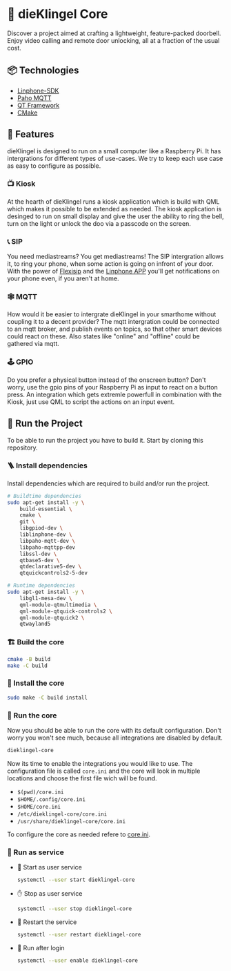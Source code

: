 # 🔔 dieKlingel Core

Discover a project aimed at crafting a lightweight, feature-packed doorbell.
Enjoy video calling and remote door unlocking, all at a fraction of the usual
cost.

## 📦 Technologies

- [Linphone-SDK](https://gitlab.linphone.org/BC/public/linphone-sdk)
- [Paho MQTT](https://github.com/eclipse/paho.mqtt.cpp)
- [QT Framework](https://doc.qt.io/qt-5/)
- [CMake](https://cmake.org)

## 🦄 Features

dieKlingel is designed to run on a small computer like a  Raspberry Pi. It has
intergrations for different types of use-cases. We try to keep each use case as
easy to configure as possible.

### 📺 Kiosk

At the hearth of dieKlingel runs a kiosk application which is build with QML
which makes it possible to be extended as needed. The kiosk application is
desinged to run on small display and give the user the ability to ring the
bell, turn on the light or unlock the doo via a passcode on the screen.

### 📞 SIP

You need mediastreams? You get mediastreams! The SIP intergration allows it, to
ring your phone, when some action is going on infront of your door. With the
power of [Flexisip](https://www.linphone.org/technical-corner/flexisip) and the
[Linphone APP](https://www.linphone.org) you'll get notifications on your phone
even, if you aren't at home.

### 🕸️ MQTT

How would it be easier to intergrate dieKlingel in your smarthome without
coupling it to a decent provider? The mqtt intergration could be connected to
an mqtt broker, and publish events on topics, so that other smart devices could
react on these. Also states like "online" and "offline" could be gathered via
mqtt.

### 🕹️ GPIO

Do you prefer a physical button instead of the onscreen button? Don't worry,
use the gpio pins of your Raspberry Pi as input to react on a button press. An
integration which gets extremle powerfull in combination with the Kiosk, just
use QML to script the actions on an input event.

## 🚦 Run the Project

To be able to run the project you have to build it. Start by cloning this repository.

### 🪜 Install dependencies

Install dependencies which are required to build and/or run the project.

```sh
# Buildtime dependencies
sudo apt-get install -y \
    build-essential \
    cmake \
    git \
    libgpiod-dev \
    liblinphone-dev \
    libpaho-mqtt-dev \
    libpaho-mqttpp-dev
    libssl-dev \
    qtbase5-dev \
    qtdeclarative5-dev \
    qtquickcontrols2-5-dev

# Runtime dependencies
sudo apt-get install -y \
    libgl1-mesa-dev \
    qml-module-qtmultimedia \
    qml-module-qtquick-controls2 \
    qml-module-qtquick2 \
    qtwayland5
```

### 🏗️ Build the core

```sh
cmake -B build
make -C build
```

### 🔧 Install the core

```sh
sudo make -C build install
```

### 🚂 Run the core

Now you should be able to run the core with its default configuration. Don't worry you won't see much, because all integrations are disabled by default.

```sh
dieklingel-core
```

Now its time to enable the integrations you would like to use. The configuration file is called `core.ini` and the core will look in multiple locations and choose the first file wich will be found.

- `$(pwd)/core.ini`
- `$HOME/.config/core.ini`
- `$HOME/core.ini`
- `/etc/dieklingel-core/core.ini`
- `/usr/share/dieklingel-core/core.ini`

To configure the core as needed refere to [core.ini](/service/app/core.ini.in).

### 🚅 Run as service

- 🚀 Start as user service
    
    ```sh
    systemctl --user start dieklingel-core
    ```

- ✋ Stop as user service
    
    ```sh
    systemctl --user stop dieklingel-core
    ```

- 🔄 Restart the service
    
    ```sh
    systemctl --user restart dieklingel-core
    ```

- 🚗 Run after login
    
    ```sh
    systemctl --user enable dieklingel-core
    ```
